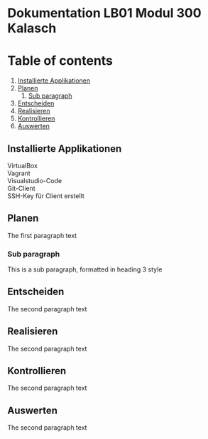 # Dokumentation LB01 Modul 300 Kalasch

# Table of contents
1. [Installierte Applikationen](#applikationen)
2. [Planen](#paragraph1)
    1. [Sub paragraph](#subparagraph1)
3. [Entscheiden](#paragraph2)
4. [Realisieren](#paragraph3)
5. [Kontrollieren](#paragraph4)
6. [Auswerten](#paragraph5)  

## Installierte Applikationen <a name="applikationen"></a>
VirtualBox  <br>
Vagrant  <br>
Visualstudio-Code  <br>
Git-Client  <br>
SSH-Key für Client erstellt  <br>

## Planen <a name="paragraph1"></a>
The first paragraph text

### Sub paragraph <a name="subparagraph1"></a>
This is a sub paragraph, formatted in heading 3 style

## Entscheiden <a name="paragraph2"></a>
The second paragraph text

## Realisieren <a name="paragraph3"></a>
The second paragraph text

## Kontrollieren <a name="paragraph4"></a>
The second paragraph text

## Auswerten <a name="paragraph5"></a>
The second paragraph text
